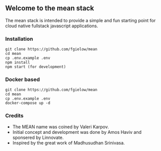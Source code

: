 ## Welcome to the mean stack

The mean stack is intended to provide a simple and fun starting point for cloud native fullstack javascript applications.

### Installation 
``` 
git clone https://github.com/fgielow/mean
cd mean
cp .env.example .env
npm install
npm start (for development)
```
### Docker based 
``` 
git clone https://github.com/fgielow/mean
cd mean
cp .env.example .env
docker-compose up -d
```
### Credits 
- The MEAN name was coined by Valeri Karpov.
- Initial concept and development was done by Amos Haviv and sponsered by Linnovate.
- Inspired by the great work of Madhusudhan Srinivasa.
